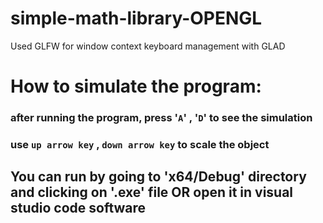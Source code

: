 # simple-math-library-OPENGL
Used GLFW for window context keyboard management with GLAD
# How to simulate the program:
### after running the program, press '```A```' , '```D```' to see the simulation
### use ```up arrow key``` , ```down arrow key``` to scale the object
## You can run by going to 'x64/Debug' directory and clicking on '.exe' file OR open it in visual studio code software
